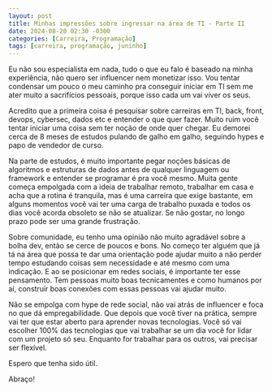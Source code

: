 ```yaml
---
layout: post
title: Minhas impressões sobre ingressar na área de TI - Parte II
date: 2024-08-20 02:30 -0300
categories: [Carreira, Programação]
tags: [carreira, programação, juninho]  
---
```

Eu não sou especialista em nada, tudo o que eu falo é baseado na minha experiência, não quero ser influencer nem monetizar isso. Vou tentar condensar um pouco o meu caminho pra conseguir iniciar em TI sem me ater muito a sacrifícios pessoais, porque isso cada um vai viver os seus.

Acredito que a primeira coisa é pesquisar sobre carreiras em TI, back, front, devops, cybersec, dados etc e entender o que quer fazer. Muito ruim você tentar iniciar uma coisa sem ter noção de onde quer chegar. Eu demorei cerca de 8 meses de estudos pulando de galho em galho, seguindo hypes e papo de vendedor de curso.

Na parte de estudos, é muito importante pegar noções básicas de algoritmos e estruturas de dados antes de qualquer linguagem ou framework e entender se programar é pra você mesmo. Muita gente começa empolgada com a ideia de trabalhar remoto, trabalhar em casa e acha que a rotina é tranquila, mas é uma carreira que exige bastante, em alguns momentos você vai ter uma carga de trabalho puxada e todos os dias você acorda obsoleto se não se atualizar. Se não gostar, no longo prazo pode ser uma grande frustração.

Sobre comunidade, eu tenho uma opinião não muito agradável sobre a bolha dev, então se cerce de poucos e bons. No começo ter alguém que já tá na área que possa te dar uma orientação pode ajudar muito a não perder tempo estudando coisas sem necessidade e até mesmo com uma indicação. E ao se posicionar em redes sociais, é importante ter esse pensamento. Tem pessoas muito boas tecnicamentes e como humanos por aí, construir boas conexões com essas pessoas vai ajudar muito.

Não se empolga com hype de rede social, não vai atrás de influencer e foca no que dá empregabilidade. Que depois que você tiver na prática, sempre vai ter que estar aberto para aprender novas tecnologias. Você só vai escolher 100% das tecnologias que vai trabalhar se um dia você for lidar com um projeto só seu. Enquanto for trabalhar para os outros, vai precisar ser flexível.

Espero que tenha sido útil.

Abraço!
